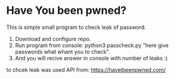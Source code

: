 # Have You been pwned?
This is simple small program to check leak of password.

1. Download and configure repo.
2. Run program from console:
python3 passcheck.py "here give passwords what whant you to check".
3. And you will recive answer in console with number of leaks :)

to chcek leak was used API from: https://haveibeenpwned.com/
